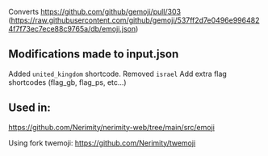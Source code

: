 Converts https://github.com/github/gemoji/pull/303 (https://raw.githubusercontent.com/github/gemoji/537ff2d7e0496e9964824f7f73ec7ece88c9765a/db/emoji.json)

## Modifications made to input.json

Added `united_kingdom` shortcode.
Removed `israel`
Add extra flag shortcodes (flag_gb, flag_ps, etc...)

## Used in:

https://github.com/Nerimity/nerimity-web/tree/main/src/emoji

Using fork twemoji: https://github.com/Nerimity/twemoji
